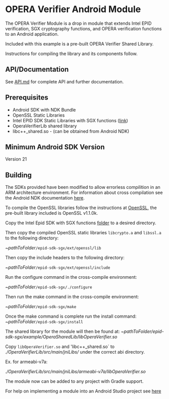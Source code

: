 # OPERA Verifier Android Module

The OPERA Verifier Module is a drop in module that extends Intel EPID verification, SGX cryptography functions, and OPERA verification functions to an Android application.

Included with this example is a pre-built OPERA Verifier Shared Library.

Instructions for compiling the library and its components follow.

## API/Documentation
See [API.md](API.md) for complete API and further documentation.

## Prerequisites
* Android SDK with NDK Bundle 
* OpenSSL Static Libraries 
* Intel EPID SDK Static Libraries with SGX functions ([link](../epid-sdk-sgx))
* OperaVerifierLib shared library 
* libc++_shared.so - (can be obtained from Android NDK)

## Minimum Android SDK Version
Version 21

## Building
The SDKs provided have been modified to allow errorless compilition in an ARM architecture environment. For information about cross compilation see the Android NDK documentation [here](https://developer.android.com/ndk/guides/other_build_systems).

To compile the OpenSSL libraries follow the instructions at [OpenSSL](https://wiki.openssl.org/index.php/Android), the pre-built library included is OpenSSL v1.1.0k.

Copy the Intel Epid SDK with SGX functions [folder](../epid-sdk-sgx) to a desired directory.

Then copy the compiled OpenSSL static libraries `libcrypto.a` and `libssl.a` to the following directory:

*~pathToFolder*`/epid-sdk-sgx/ext/openssl/lib`

Then copy the include headers to the following directory:

*~pathToFolder*`/epid-sdk-sgx/ext/openssl/include`

Run the configure command in the cross-compile environment:

*~pathToFolder*`/epid-sdk-sgx/./configure`

Then run the make command in the cross-compile environment:

*~pathToFolder*`/epid-sdk-sgx/make`

Once the make command is complete run the install command:
*~pathToFolder*`/epid-sdk-sgx/install`

The shared library for the module will then be found at:
*~pathToFolder/epid-sdk-sgx/example/OperaSharedLib/libOperaVerifier.so*

Copy `libOperaVerifier.so` and 'libc++_shared.so` 
to *./OperaVerifierLib/src/main/jniLibs/*
under the correct abi directory.

Ex. for armeabi-v7a:

*./OperaVerifierLib/src/main/jniLibs/armeabi-v7a/libOperaVerifier.so*

The module now can be added to any project with Gradle support. 

For help on implementing a module into an Android Studio project see [here](https://developer.android.com/studio/projects/add-app-module)
